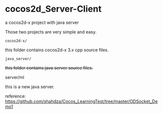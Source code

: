 # cocos2d_Server-Client
a cocos2d-x  project with java server

Those two projects are very simple and easy.

`cocos2d-x/`

this folder contains cocos2d-x 3.x cpp source files.


`java_server/`

~~this folder contains java server source files.~~

server/ml

this is a new java server.



reference:  https://github.com/shahdza/Cocos_LearningTest/tree/master/ODSocket_Demo1

